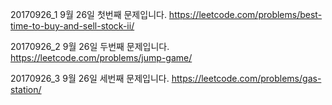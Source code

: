 20170926_1
9월 26일 첫번째 문제입니다.
https://leetcode.com/problems/best-time-to-buy-and-sell-stock-ii/

20170926_2
9월 26일 두번째 문제입니다.
https://leetcode.com/problems/jump-game/

20170926_3
9월 26일 세번째 문제입니다.
https://leetcode.com/problems/gas-station/
